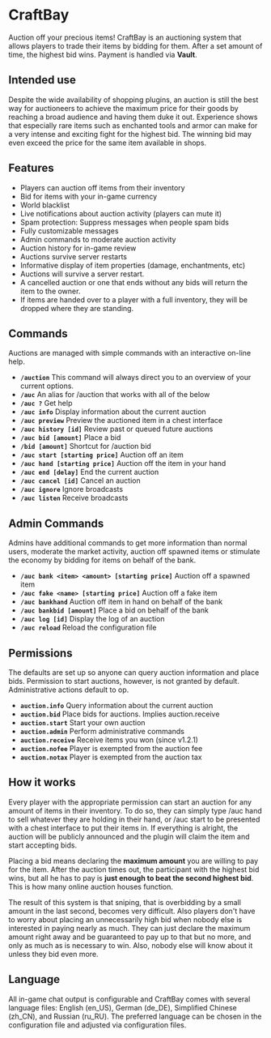 # CraftBay

Auction off your precious items! CraftBay is an auctioning system that allows players to trade their items by bidding for them. After a set amount of time, the highest bid wins. Payment is handled via **Vault**.

## Intended use
Despite the wide availability of shopping plugins, an auction is still the best way for auctioneers to achieve the maximum price for their goods by reaching a broad audience and having them duke it out. Experience shows that especially rare items such as enchanted tools and armor can make for a very intense and exciting fight for the highest bid. The winning bid may even exceed the price for the same item available in shops.

## Features
- Players can auction off items from their inventory
- Bid for items with your in-game currency
- World blacklist
- Live notifications about auction activity (players can mute it)
- Spam protection: Suppress messages when people spam bids
- Fully customizable messages
- Admin commands to moderate auction activity
- Auction history for in-game review
- Auctions survive server restarts
- Informative display of item properties (damage, enchantments, etc)
- Auctions will survive a server restart.
- A cancelled auction or one that ends without any bids will return the item to the owner.
- If items are handed over to a player with a full inventory, they will be dropped where they are standing.

## Commands
Auctions are managed with simple commands with an interactive on-line help.

- **`/auction`** This command will always direct you to an overview of your current options.
- **`/auc`** An alias for /auction that works with all of the below
- **`/auc ?`** Get help
- **`/auc info`** Display information about the current auction
- **`/auc preview`** Preview the auctioned item in a chest interface
- **`/auc history [id]`** Review past or queued future auctions
- **`/auc bid [amount]`** Place a bid
- **`/bid [amount]`** Shortcut for /auction bid
- **`/auc start [starting price]`** Auction off an item
- **`/auc hand [starting price]`** Auction off the item in your hand
- **`/auc end [delay]`** End the current auction
- **`/auc cancel [id]`** Cancel an auction
- **`/auc ignore`** Ignore broadcasts
- **`/auc listen`** Receive broadcasts

## Admin Commands
Admins have additional commands to get more information than normal users, moderate the market activity, auction off spawned items or stimulate the economy by bidding for items on behalf of the bank.

- **`/auc bank <item> <amount> [starting price]`** Auction off a spawned item
- **`/auc fake <name> [starting price]`** Auction off a fake item
- **`/auc bankhand`** Auction off item in hand on behalf of the bank
- **`/auc bankbid [amount]`** Place a bid on behalf of the bank
- **`/auc log [id]`** Display the log of an auction
- **`/auc reload`** Reload the configuration file

## Permissions
The defaults are set up so anyone can query auction information and place bids. Permission to start auctions, however, is not granted by default. Administrative actions default to op.

- **`auction.info`** Query information about the current auction
- **`auction.bid`** Place bids for auctions. Implies auction.receive
- **`auction.start`** Start your own auction
- **`auction.admin`** Perform administrative commands
- **`auction.receive`** Receive items you won (since v1.2.1)
- **`auction.nofee`** Player is exempted from the auction fee
- **`auction.notax`** Player is exempted from the auction tax

## How it works
Every player with the appropriate permission can start an auction for any amount of items in their inventory. To do so, they can simply type /auc hand to sell whatever they are holding in their hand, or /auc start to be presented with a chest interface to put their items in. If everything is alright, the auction will be publicly announced and the plugin will claim the item and start accepting bids.

Placing a bid means declaring the **maximum amount** you are willing to pay for the item. After the auction times out, the participant with the highest bid wins, but all he has to pay is **just enough to beat the second highest bid**. This is how many online auction houses function.

The result of this system is that sniping, that is overbidding by a small amount in the last second, becomes very difficult. Also players don't have to worry about placing an unnecessarily high bid when nobody else is interested in paying nearly as much. They can just declare the maximum amount right away and be guaranteed to pay up to that but no more, and only as much as is necessary to win. Also, nobody else will know about it unless they bid even more.

## Language
All in-game chat output is configurable and CraftBay comes with several language files: English (en_US), German (de_DE), Simplified Chinese (zh_CN), and Russian (ru_RU). The preferred language can be chosen in the configuration file and adjusted via configuration files.
